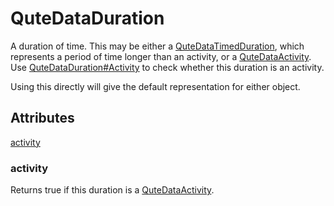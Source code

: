 # QuteDataDuration

A duration of time. This may be either a [QuteDataTimedDuration](QuteDataTimedDuration/README.md), which represents a period of time longer
than an activity, or a [QuteDataActivity](QuteDataActivity.md). Use [QuteDataDuration#Activity](#activity) to check whether this
duration is an activity.

Using this directly will give the default representation for either object.

## Attributes

[activity](#activity)

### activity

Returns true if this duration is a [QuteDataActivity](QuteDataActivity.md).
